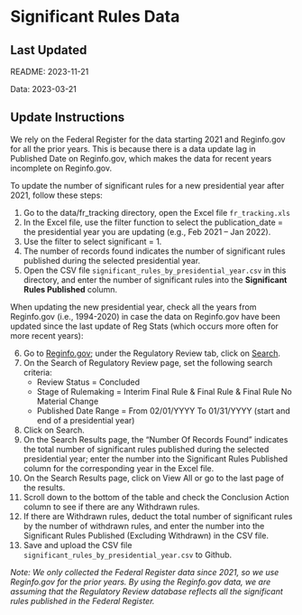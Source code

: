# Significant Rules Data

## Last Updated

README: 2023-11-21

Data: 2023-03-21

## Update Instructions

We rely on the Federal Register for the data starting 2021 and Reginfo.gov for all the prior years. This is because there is a data update lag in Published Date on Reginfo.gov, which makes the data for recent years incomplete on Reginfo.gov.

To update the number of significant rules for a new presidential year after 2021, follow these steps:

1. Go to the data/fr_tracking directory, open the Excel file `fr_tracking.xls`
2. In the Excel file, use the filter function to select the publication_date = the presidential year you are updating (e.g., Feb 2021 – Jan 2022).
3. Use the filter to select significant = 1.
4. The number of records found indicates the number of significant rules published during the selected presidential year.
5. Open the CSV file `significant_rules_by_presidential_year.csv` in this directory, and enter the number of significant rules into the **Significant Rules Published** column.

When updating the new presidential year, check all the years from Reginfo.gov (i.e., 1994-2020) in case the data on Reginfo.gov have been updated since the last update of Reg Stats (which occurs more often for more recent years):  

6. Go to [Reginfo.gov](https://www.reginfo.gov/public/); under the Regulatory Review tab, click on [Search](https://www.reginfo.gov/public/do/eoAdvancedSearchMain).  
7. On the Search of Regulatory Review page, set the following search criteria:
   - Review Status = Concluded
   - Stage of Rulemaking = Interim Final Rule & Final Rule & Final Rule No Material Change
   - Published Date Range = From 02/01/YYYY To 01/31/YYYY (start and end of a presidential year)  
8. Click on Search.
9. On the Search Results page, the “Number Of Records Found” indicates the total number of significant rules published during the selected presidential year; enter the number into the Significant Rules Published column for the corresponding year in the Excel file.
10. On the Search Results page, click on View All or go to the last page of the results.
11. Scroll down to the bottom of the table and check the Conclusion Action column to see if there are any Withdrawn rules.
12. If there are Withdrawn rules, deduct the total number of significant rules by the number of withdrawn rules, and enter the number into the Significant Rules Published (Excluding Withdrawn) in the CSV file.
13. Save and upload the CSV file `significant_rules_by_presidential_year.csv` to Github.

*Note: We only collected the Federal Register data since 2021, so we use Reginfo.gov for the prior years. By using the Reginfo.gov data, we are assuming that the Regulatory Review database reflects all the significant rules published in the Federal Register.*
